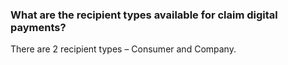 ### What are the recipient types available for claim digital payments?

There are 2 recipient types – Consumer and Company. 
